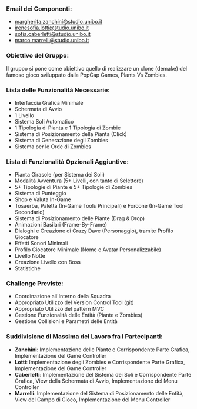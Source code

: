 ### Email dei Componenti:

- margherita.zanchini@studio.unibo.it
- irenesofia.lotti@studio.unibo.it
- sofia.caberletti@studio.unibo.it
- marco.marrelli@studio.unibo.it

### Obiettivo del Gruppo:
Il gruppo si pone come obiettivo quello di realizzare un clone (demake) del famoso gioco sviluppato dalla PopCap Games, Plants Vs Zombies.

### Lista delle Funzionalità Necessarie:

- Interfaccia Grafica Minimale
- Schermata di Avvio
- 1 Livello
- Sistema Soli Automatico
- 1 Tipologia di Pianta e 1 Tipologia di Zombie
- Sistema di Posizionamento della Pianta (Click)
- Sistema di Generazione degli Zombies
- Sistema per le Orde di Zombies

### Lista di Funzionalità Opzionali Aggiuntive:

- Pianta Girasole (per Sistema dei Soli)
- Modalità Avventura (5+ Livelli, con tanto di Selettore)
- 5+ Tipologie di Piante e 5+ Tipologie di Zombies
- Sistema di Punteggio
- Shop e Valuta In-Game
- Tosaerba, Paletta (In-Game Tools Principali) e Forcone (In-Game Tool Secondario)
- Sistema di Posizionamento delle Piante (Drag & Drop)
- Animazioni Basilari (Frame-By-Frame)
- Dialoghi e Creazione di Crazy Dave (Personaggio), tramite Profilo Giocatore
- Effetti Sonori Minimali
- Profilo Giocatore Minimale (Nome e Avatar Personalizzabile)
- Livello Notte
- Creazione Livello con Boss
- Statistiche

### Challenge Previste:

- Coordinazione all'Interno della Squadra
- Appropriato Utilizzo del Version Control Tool (git)
- Appropriato Utilizzo del pattern MVC
- Gestione Funzionalità delle Entità (Piante e Zombies)
- Gestione Collisioni e Parametri delle Entità

### Suddivisione di Massima del Lavoro fra i Partecipanti:

- **Zanchini**: Implementazione delle Piante e Corrispondente Parte Grafica, Implementazione del Game Controller
- **Lotti**: Implementazione degli Zombies e Corrispondente Parte Grafica, Implementazione del Game Controller
- **Caberletti**: Implementazione del Sistema dei Soli e Corrispondente Parte Grafica, View della Schermata di Avvio, Implementazione del Menu Controller
- **Marrelli**: Implementazione del Sistema di Posizionamento delle Entità, View del Campo di Gioco, Implementazione del Menu Controller
